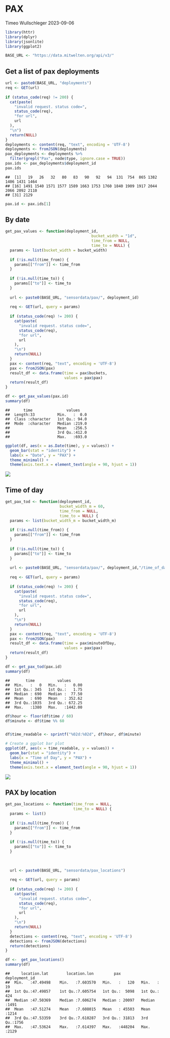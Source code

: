 PAX
================
Timeo Wullschleger
2023-09-06

``` r
library(httr)
library(dplyr)
library(jsonlite)
library(ggplot2)
```

``` r
BASE_URL <- "https://data.mitwelten.org/api/v3/"
```

## Get a list of pax deployments

``` r
url <- paste0(BASE_URL, "deployments")
req <- GET(url)
  
if (status_code(req) != 200) {
  cat(paste(
    "invalid request. status code=",
    status_code(req),
    "for url",
    url
  ),
  "\n")
  return(NULL)
}
deployments <- content(req, "text", encoding = 'UTF-8')
deployments <- fromJSON(deployments)
pax_deployments <- deployments %>%
  filter(grepl("Pax", node$type, ignore.case = TRUE))
pax.ids <- pax_deployments$deployment_id
pax.ids
```

    ##  [1]   19   26   32   80   83   90   92   94  131  754  865 1382 1406 1431 1464
    ## [16] 1491 1540 1571 1577 1589 1663 1753 1760 1840 1909 1917 2044 2066 2092 2110
    ## [31] 2129

``` r
pax.id <- pax.ids[1]
```

## By date

``` r
get_pax_values <- function(deployment_id,
                                      bucket_width = "1d",
                                      time_from = NULL,
                                      time_to = NULL) {
  params <- list(bucket_width = bucket_width)
  
  if (!is.null(time_from)) {
    params[["from"]] <- time_from
  }
  
  if (!is.null(time_to)) {
    params[["to"]] <- time_to
  }
  
  url <- paste0(BASE_URL, "sensordata/pax/", deployment_id)
  
  req <- GET(url, query = params)
  
  if (status_code(req) != 200) {
    cat(paste(
      "invalid request. status code=",
      status_code(req),
      "for url",
      url
    ),
    "\n")
    return(NULL)
  }
  pax <- content(req, "text", encoding = 'UTF-8')
  pax <- fromJSON(pax)
  result_df <- data.frame(time = pax$buckets,
                          values = pax$pax)
  return(result_df)
}
```

``` r
df <- get_pax_values(pax.id)
summary(df)
```

    ##      time               values     
    ##  Length:33          Min.   :  0.0  
    ##  Class :character   1st Qu.: 94.0  
    ##  Mode  :character   Median :219.0  
    ##                     Mean   :256.5  
    ##                     3rd Qu.:412.0  
    ##                     Max.   :693.0

``` r
ggplot(df, aes(x = as.Date(time), y = values)) +
  geom_bar(stat = "identity") +
  labs(x = "Date", y = "PAX") +
  theme_minimal() +
  theme(axis.text.x = element_text(angle = 90, hjust = 1))
```

![](pax_files/figure-gfm/unnamed-chunk-7-1.png)<!-- -->

## Time of day

``` r
get_pax_tod <- function(deployment_id,
                        bucket_width_m = 60,
                        time_from = NULL,
                        time_to = NULL) {
  params <- list(bucket_width_m = bucket_width_m)
  
  if (!is.null(time_from)) {
    params[["from"]] <- time_from
  }
  
  if (!is.null(time_to)) {
    params[["to"]] <- time_to
  }
  
  url <- paste0(BASE_URL, "sensordata/pax/", deployment_id,"/time_of_day")
  
  req <- GET(url, query = params)
  
  if (status_code(req) != 200) {
    cat(paste(
      "invalid request. status code=",
      status_code(req),
      "for url",
      url
    ),
    "\n")
    return(NULL)
  }
  pax <- content(req, "text", encoding = 'UTF-8')
  pax <- fromJSON(pax)
  result_df <- data.frame(time = pax$minuteOfDay,
                          values = pax$pax)
  return(result_df)
}
```

``` r
df <- get_pax_tod(pax.id)
summary(df)
```

    ##       time          values       
    ##  Min.   :   0   Min.   :   0.00  
    ##  1st Qu.: 345   1st Qu.:   1.75  
    ##  Median : 690   Median :  77.50  
    ##  Mean   : 690   Mean   : 352.62  
    ##  3rd Qu.:1035   3rd Qu.: 672.25  
    ##  Max.   :1380   Max.   :1442.00

``` r
df$hour <- floor(df$time / 60)
df$minute <- df$time %% 60


df$time_readable <- sprintf("%02d:%02d", df$hour, df$minute)

# Create a ggplot bar plot
ggplot(df, aes(x = time_readable, y = values)) +
  geom_bar(stat = "identity") +
  labs(x = "Time of Day", y = "PAX") +
  theme_minimal() +
  theme(axis.text.x = element_text(angle = 90, hjust = 1))
```

![](pax_files/figure-gfm/unnamed-chunk-10-1.png)<!-- -->

## PAX by location

``` r
get_pax_locations <- function(time_from = NULL,
                              time_to = NULL) {
  params <- list()
  
  if (!is.null(time_from)) {
    params[["from"]] <- time_from
  }
  
  if (!is.null(time_to)) {
    params[["to"]] <- time_to
  }
  
  
  
  url <- paste0(BASE_URL, "sensordata/pax_locations")
  
  req <- GET(url, query = params)
  
  if (status_code(req) != 200) {
    cat(paste(
      "invalid request. status code=",
      status_code(req),
      "for url",
      url
    ),
    "\n")
    return(NULL)
  }
  detections <- content(req, "text", encoding = 'UTF-8')
  detections <- fromJSON(detections)
  return(detections)
}
```

``` r
df <-  get_pax_locations()
summary(df)
```

    ##     location.lat        location.lon         pax         deployment_id 
    ##  Min.   :47.49498    Min.   :7.603570   Min.   :   120   Min.   :  19  
    ##  1st Qu.:47.49857    1st Qu.:7.605754   1st Qu.:  5098   1st Qu.: 424  
    ##  Median :47.50369    Median :7.606274   Median : 20097   Median :1491  
    ##  Mean   :47.51274    Mean   :7.608015   Mean   : 45503   Mean   :1214  
    ##  3rd Qu.:47.53359    3rd Qu.:7.610287   3rd Qu.: 31813   3rd Qu.:1756  
    ##  Max.   :47.53624    Max.   :7.614397   Max.   :448204   Max.   :2129

